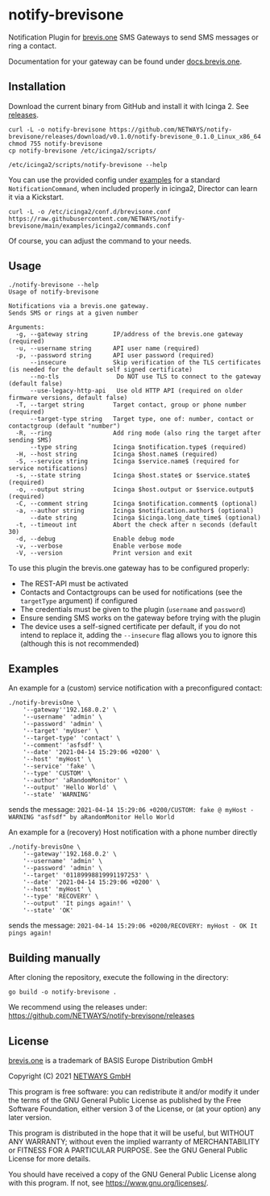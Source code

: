 # notify-brevisone

Notification Plugin for [brevis.one] SMS Gateways to send SMS messages or ring a contact.

Documentation for your gateway can be found under [docs.brevis.one](https://docs.brevis.one/current/en/).

## Installation

Download the current binary from GitHub and install it with Icinga 2. See [releases](https://github.com/NETWAYS/notify-brevisone/releases).

    curl -L -o notify-brevisone https://github.com/NETWAYS/notify-brevisone/releases/download/v0.1.0/notify-brevisone_0.1.0_Linux_x86_64
    chmod 755 notify-brevisone
    cp notify-brevisone /etc/icinga2/scripts/

    /etc/icinga2/scripts/notify-brevisone --help

You can use the provided config under [examples] for a standard `NotificationCommand`,
when included properly in icinga2, Director can learn it via a Kickstart.

    curl -L -o /etc/icinga2/conf.d/brevisone.conf https://raw.githubusercontent.com/NETWAYS/notify-brevisone/main/examples/icinga2/commands.conf

Of course, you can adjust the command to your needs.

## Usage

```
./notify-brevisone --help
Usage of notify-brevisone

Notifications via a brevis.one gateway.
Sends SMS or rings at a given number

Arguments:
  -g, --gateway string       IP/address of the brevis.one gateway (required)
  -u, --username string      API user name (required)
  -p, --password string      API user password (required)
      --insecure             Skip verification of the TLS certificates (is needed for the default self signed certificate)
      --no-tls                Do NOT use TLS to connect to the gateway (default false)
      --use-legacy-http-api   Use old HTTP API (required on older firmware versions, default false)
  -T, --target string        Target contact, group or phone number (required)
      --target-type string   Target type, one of: number, contact or contactgroup (default "number")
  -R, --ring                 Add ring mode (also ring the target after sending SMS)
      --type string          Icinga $notification.type$ (required)
  -H, --host string          Icinga $host.name$ (required)
  -S, --service string       Icinga $service.name$ (required for service notifications)
  -s, --state string         Icinga $host.state$ or $service.state$ (required)
  -o, --output string        Icinga $host.output or $service.output$ (required)
  -C, --comment string       Icinga $notification.comment$ (optional)
  -a, --author string        Icinga $notification.author$ (optional)
      --date string          Icinga $icinga.long_date_time$ (optional)
  -t, --timeout int          Abort the check after n seconds (default 30)
  -d, --debug                Enable debug mode
  -v, --verbose              Enable verbose mode
  -V, --version              Print version and exit

```

To use this plugin the brevis.one gateway has to be configured properly:

- The REST-API must be activated
- Contacts and Contactgroups can be used for notifications (see the `targetType` argument) if configured
- The credentials must be given to the plugin (`username` and `password`)
- Ensure sending SMS works on the gateway before trying with the plugin
- The device uses a self-signed certificate per default, if you do not intend to replace it,
  adding the `--insecure` flag allows you to ignore this (although this is not recommended)

## Examples
An example for a (custom) service notification with a preconfigured contact:
```
./notify-brevisOne \
	'--gateway''192.168.0.2' \
	'--username' 'admin' \
	'--password' 'admin' \
	'--target' 'myUser' \
	'--target-type' 'contact' \
	'--comment' 'asfsdf' \
	'--date' '2021-04-14 15:29:06 +0200' \
	'--host' 'myHost' \
	'--service' 'fake' \
	'--type' 'CUSTOM' \
	'--author' 'aRandomMonitor' \
	'--output' 'Hello World' \
	'--state' 'WARNING'
```
sends the message: `2021-04-14 15:29:06 +0200/CUSTOM: fake @ myHost - WARNING "asfsdf" by aRandomMonitor Hello World`

An example for a (recovery) Host notification with a phone number directly
```
./notify-brevisOne \
	'--gateway''192.168.0.2' \
	'--username' 'admin' \
	'--password' 'admin' \
	'--target' '01189998819991197253' \
	'--date' '2021-04-14 15:29:06 +0200' \
	'--host' 'myHost' \
	'--type' 'RECOVERY' \
	'--output' 'It pings again!' \
	'--state' 'OK'
```
sends the message: `2021-04-14 15:29:06 +0200/RECOVERY: myHost - OK It pings again!`

## Building manually

After cloning the repository, execute the following in the directory:

```
go build -o notify-brevisone .
```

We recommend using the releases under: https://github.com/NETWAYS/notify-brevisone/releases

## License

[brevis.one] is a trademark of BASIS Europe Distribution GmbH

Copyright (C) 2021 [NETWAYS GmbH](mailto:info@netways.de)

This program is free software: you can redistribute it and/or modify
it under the terms of the GNU General Public License as published by
the Free Software Foundation, either version 3 of the License, or
(at your option) any later version.

This program is distributed in the hope that it will be useful,
but WITHOUT ANY WARRANTY; without even the implied warranty of
MERCHANTABILITY or FITNESS FOR A PARTICULAR PURPOSE.  See the
GNU General Public License for more details.

You should have received a copy of the GNU General Public License
along with this program.  If not, see <https://www.gnu.org/licenses/>.

[brevis.one]: https://brevis.one/
[examples]: https://github.com/NETWAYS/notify-brevisone/tree/main/examples/icinga2
